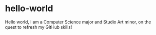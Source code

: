 # hello-world

Hello world, 
I am a Computer Science major and Studio Art minor, on the quest to refresh my GitHub skills!
